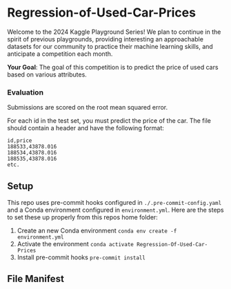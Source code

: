 # Regression-of-Used-Car-Prices
Welcome to the 2024 Kaggle Playground Series! We plan to continue in the spirit of previous playgrounds, providing interesting an approachable datasets for our community to practice their machine learning skills, and anticipate a competition each month.

**Your Goal**: The goal of this competition is to predict the price of used cars based on various attributes.

### Evaluation
Submissions are scored on the root mean squared error.

For each id in the test set, you must predict the price of the car. The file should contain a header and have the following format:

```
id,price
188533,43878.016
188534,43878.016
188535,43878.016
etc.
```

## Setup
This repo uses pre-commit hooks configured in `./.pre-commit-config.yaml` and a Conda environment configured in `environment.yml`. Here are the steps to set these up properly from this repos home folder:
1. Create an new Conda environment `conda env create -f environment.yml`
2. Activate the environment `conda activate Regression-Of-Used-Car-Prices`
3. Install pre-commit hooks `pre-commit install`

## File Manifest

## 